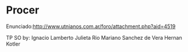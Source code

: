 Procer
======
Enunciado:http://www.utnianos.com.ar/foro/attachment.php?aid=4519


TP SO
by:
Ignacio Lamberto
Julieta Rio
Mariano Sanchez de Vera
Hernan Kotler
